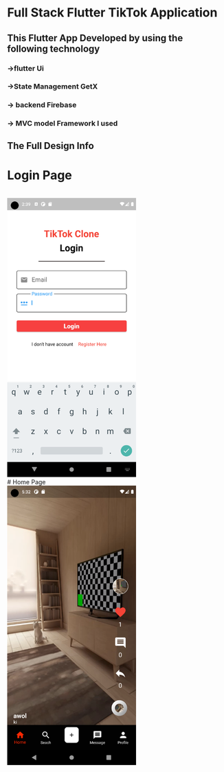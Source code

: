 # Full Stack  Flutter TikTok Application 

## This Flutter App Developed by using the following technology
### ->flutter  Ui
### ->State Management GetX
### -> backend Firebase 
### -> MVC model Framework I used

## The Full Design Info
# Login Page
<br/>
<img src="assets/Screenshot_1668940762.png" width=300/>
<br/>
# Home Page
<br/>
<img src="assets/Screenshot_1669123959.png" width=300/>


